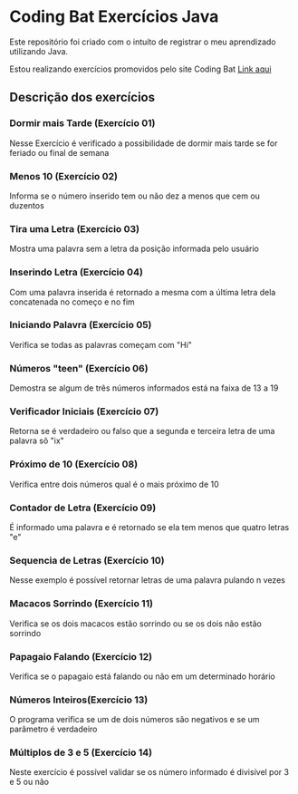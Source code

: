 # Coding Bat Exercícios Java
Este repositório foi criado com o intuíto de registrar o meu aprendizado utilizando Java.

Estou realizando exercícios promovidos pelo site Coding Bat [Link aqui](https://codingbat.com/)

## Descrição dos exercícios
### Dormir mais Tarde (Exercício 01)
Nesse Exercício é verificado a possibilidade de dormir mais tarde se for feriado ou final de semana

### Menos 10 (Exercício 02)
Informa se o número inserido tem ou não dez a menos que cem ou duzentos

### Tira uma Letra (Exercício 03)
Mostra uma palavra sem a letra da posição informada pelo usuário

### Inserindo Letra (Exercício 04)
Com uma palavra inserida é retornado a mesma com a última letra dela concatenada no começo e no fim 

### Iniciando Palavra (Exercício 05)
Verifica se todas as palavras começam com "Hi"

### Números "teen" (Exercício 06)
Demostra se algum de três números informados está na faixa de 13 a 19

### Verificador Iniciais (Exercício 07)
Retorna se é verdadeiro ou falso que a segunda e terceira letra de uma palavra sõ "ix"

### Próximo de 10 (Exercício 08)
Verifica entre dois números qual é o mais próximo de 10

### Contador de Letra (Exercício 09)
É informado uma palavra e é retornado se ela tem menos que quatro letras "e"

### Sequencia de Letras (Exercício 10)
Nesse exemplo é possível retornar letras de uma palavra pulando n vezes

### Macacos Sorrindo (Exercício 11)
Verifica se os dois macacos estão sorrindo ou se os dois não estão sorrindo

### Papagaio Falando (Exercício 12)
Verifica se o papagaio está falando ou não em um determinado horário

### Números Inteiros(Exercício 13)
O programa verifica se um de dois números são negativos e se um parâmetro é verdadeiro

### Múltiplos de 3 e 5 (Exercício 14)
Neste exercício é possível validar se os número informado é divisível por 3 e 5 ou não

